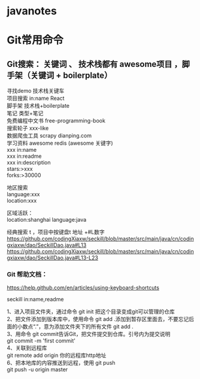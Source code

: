 # javanotes



# Git常用命令

## Git搜索： 关键词 、 技术栈都有 awesome项目 ，脚手架（关键词 + boilerplate）
寻找demo      技术栈关键车 <br>
项目搜索       in:name React <br>
脚手架         技术栈+boilerplate <br>
笔记          类型+笔记 <br>
免费编程中文书  free-programming-book <br>
搜索轮子       xxx-like <br>
数据爬虫工具    scrapy dianping.com <br>
学习资料  awesome redis  (awesome 关键字)<br>
xxx in:name  <br>
xxx in:readme  <br>
xxx in:description  <br>
stars:>xxx <br>
forks:>30000 <br>

地区搜索<br>
language:xxx <br>
location:xxx <br>

区域活跃：<br>
location:shanghai language:java <br>

经典搜索 t ，项目中按键盘t
地址 +#L数字
https://github.com/codingXiaxw/seckill/blob/master/src/main/java/cn/codingxiaxw/dao/SeckillDao.java#L13
https://github.com/codingXiaxw/seckill/blob/master/src/main/java/cn/codingxiaxw/dao/SeckillDao.java#L13-L23

### Git 帮助文档：
https://help.github.com/en/articles/using-keyboard-shortcuts

seckill in:name,readme

1、进入项目文件夹，通过命令 git init 把这个目录变成git可以管理的仓库<br>
2、把文件添加到版本库中，使用命令 git add .添加到暂存区里面去，不要忘记后面的小数点“.”，意为添加文件夹下的所有文件 git add . <br>
3、用命令 git commit告诉Git，把文件提交到仓库。引号内为提交说明<br>
   git commit -m 'first commit'<br>
4、关联到远程库<br>
   git remote add origin 你的远程库http地址<br>
6、把本地库的内容推送到远程，使用 git push<br>
   git push -u origin master

